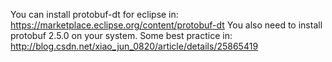 You can install protobuf-dt for eclipse in: https://marketplace.eclipse.org/content/protobuf-dt
You also need to install protobuf 2.5.0 on your system.
Some best practice in: http://blog.csdn.net/xiao_jun_0820/article/details/25865419

